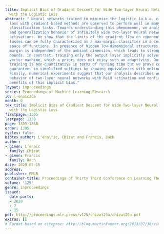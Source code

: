 ```yaml
---
title: Implicit Bias of Gradient Descent for Wide Two-layer Neural Networks Trained
  with the Logistic Loss
abstract: " Neural networks trained to minimize the logistic (a.k.a. cross-entropy)
  loss with gradient-based methods are observed to perform well in many supervised
  classification tasks. Towards understanding this phenomenon, we analyze the training
  and generalization behavior of infinitely wide two-layer neural networks with homogeneous
  activations. We show that the limits of the gradient flow on exponentially tailed
  losses can be fully characterized as a max-margin classifier in a certain non-Hilbertian
  space of functions. In presence of hidden low-dimensional structures, the resulting
  margin is independent of the ambiant dimension, which leads to strong generalization
  bounds. In contrast, training only the output layer implicitly solves a kernel support
  vector machine, which a priori does not enjoy such an adaptivity. Our analysis of
  training is non-quantitative in terms of running time but we prove computational
  guarantees in simplified settings by showing equivalences with online mirror descent.
  Finally, numerical experiments suggest that our analysis describes well the practical
  behavior of two-layer neural networks with ReLU activation and confirm the statistical
  benefits of this implicit bias."
layout: inproceedings
series: Proceedings of Machine Learning Research
id: l-enaic20a
month: 0
tex_title: Implicit Bias of Gradient Descent for Wide Two-layer Neural Networks Trained
  with the Logistic Loss
firstpage: 1305
lastpage: 1338
page: 1305-1338
order: 1305
cycles: false
bibtex_author: L'ena\"ic, Chizat and Francis, Bach
author:
- given: L’enaïc
  family: Chizat
- given: Francis
  family: Bach
date: 2020-07-15
address: 
publisher: PMLR
container-title: Proceedings of Thirty Third Conference on Learning Theory
volume: '125'
genre: inproceedings
issued:
  date-parts:
  - 2020
  - 7
  - 15
pdf: http://proceedings.mlr.press/v125/chizat20a/chizat20a.pdf
extras: []
# Format based on citeproc: http://blog.martinfenner.org/2013/07/30/citeproc-yaml-for-bibliographies/
---
```


